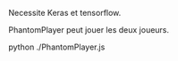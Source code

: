 Necessite Keras et tensorflow.

PhantomPlayer peut jouer les deux joueurs.

python ./PhantomPlayer.js